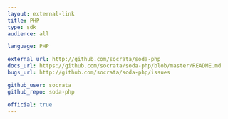 ```yaml
---
layout: external-link
title: PHP
type: sdk 
audience: all

language: PHP

external_url: http://github.com/socrata/soda-php
docs_url: https://github.com/socrata/soda-php/blob/master/README.md
bugs_url: http://github.com/socrata/soda-php/issues

github_user: socrata
github_repo: soda-php

official: true
---
```

